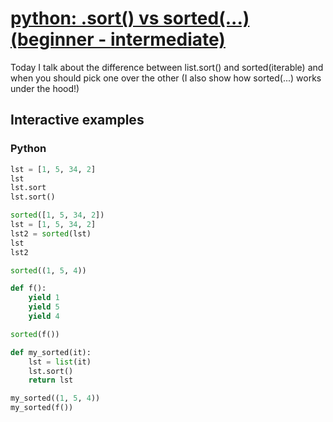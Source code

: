 # [python: .sort() vs sorted(...) (beginner - intermediate)](https://youtu.be/JZYWtmxaCeM)

Today I talk about the difference between list.sort() and sorted(iterable) and when you should pick one over the other (I also show how sorted(...) works under the hood!)

## Interactive examples

### Python

```python
lst = [1, 5, 34, 2]
lst
lst.sort
lst.sort()

sorted([1, 5, 34, 2])
lst = [1, 5, 34, 2]
lst2 = sorted(lst)
lst
lst2

sorted((1, 5, 4))

def f():
    yield 1
    yield 5
    yield 4

sorted(f())

def my_sorted(it):
    lst = list(it)
    lst.sort()
    return lst

my_sorted((1, 5, 4))
my_sorted(f())
```
